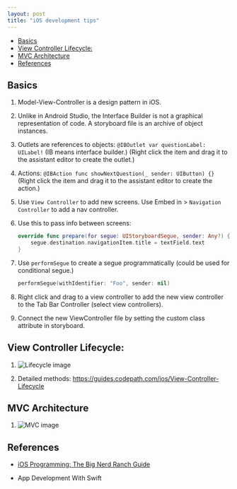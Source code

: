 ```yaml
---
layout: post
title: "iOS development tips"
---
```


* [Basics](#basics)
* [View Controller Lifecycle:](#view-controller-lifecycle)
* [MVC Architecture](#mvc-architecture)
* [References](#references)

## Basics

1. Model-View-Controller is a design pattern in iOS.

2. Unlike in Android Studio, the Interface Builder is not a graphical representation of code. A storyboard file is an archive of object instances.

3. Outlets are references to objects: `@IBOutlet var questionLabel: UILabel!` (IB means interface builder.) (Right click the item and drag it to the assistant editor to create the outlet.)

4. Actions: `@IBAction func showNextQuestion(_ sender: UIButton) {}` (Right click the item and drag it to the assistant editor to create the action.)

5. Use `View Controller` to add new screens. Use Embed in > `Navigation Controller` to add a nav controller.

6. Use this to pass info between screens:

    ```swift
    override func prepare(for segue: UIStoryboardSegue, sender: Any?) {
        segue.destination.navigationItem.title = textField.text
    }
    ```

7. Use `performSegue` to create a segue programmatically (could be used for conditional segue.)

    ```swift
    performSegue(withIdentifier: "Foo", sender: nil)
    ```

8. Right click and drag to a view controller to add the new view controller to the Tab Bar Controller (select view controllers).

9. Connect the new ViewController file by setting the custom class attribute in storyboard.

## View Controller Lifecycle:

1. ![Lifecycle image]({{https://tillchen.com}}/images/ios_lifecycle.png)

2. Detailed methods: <https://guides.codepath.com/ios/View-Controller-Lifecycle>

## MVC Architecture

1. ![MVC image]({{https://tillchen.com}}/images/mvc.png)

## References

* [iOS Programming: The Big Nerd Ranch Guide](https://www.amazon.com/iOS-Programming-Ranch-Guide-Guides/dp/0134682335/ref=sr_1_2?keywords=ios+programming&qid=1564912891&s=gateway&sr=8-2)

* App Development With Swift

